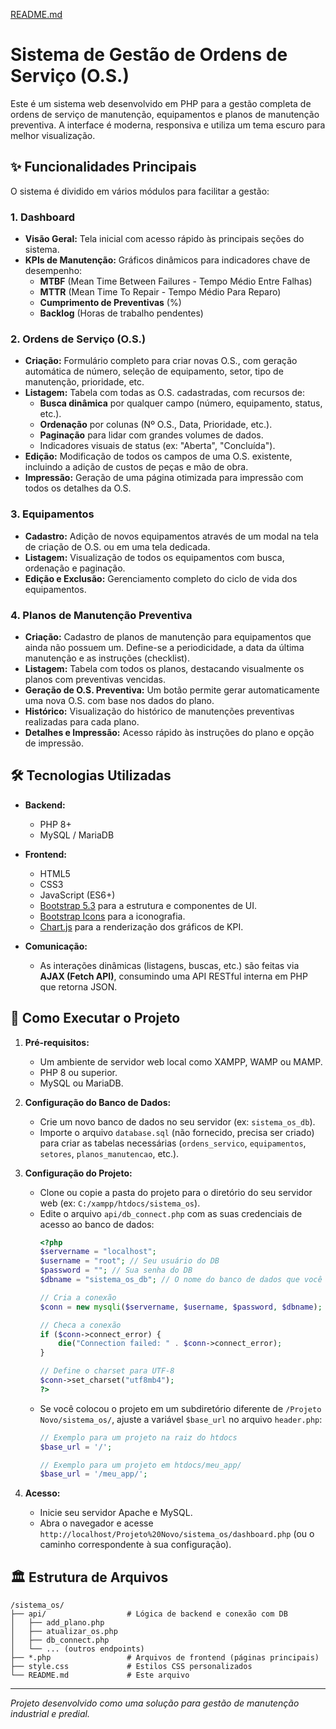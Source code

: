 [README.md](https://github.com/user-attachments/files/22739259/README.md)
# Sistema de Gestão de Ordens de Serviço (O.S.)

Este é um sistema web desenvolvido em PHP para a gestão completa de ordens de serviço de manutenção, equipamentos e planos de manutenção preventiva. A interface é moderna, responsiva e utiliza um tema escuro para melhor visualização.

## ✨ Funcionalidades Principais

O sistema é dividido em vários módulos para facilitar a gestão:

### 1. Dashboard
- **Visão Geral:** Tela inicial com acesso rápido às principais seções do sistema.
- **KPIs de Manutenção:** Gráficos dinâmicos para indicadores chave de desempenho:
  - **MTBF** (Mean Time Between Failures - Tempo Médio Entre Falhas)
  - **MTTR** (Mean Time To Repair - Tempo Médio Para Reparo)
  - **Cumprimento de Preventivas** (%)
  - **Backlog** (Horas de trabalho pendentes)

### 2. Ordens de Serviço (O.S.)
- **Criação:** Formulário completo para criar novas O.S., com geração automática de número, seleção de equipamento, setor, tipo de manutenção, prioridade, etc.
- **Listagem:** Tabela com todas as O.S. cadastradas, com recursos de:
  - **Busca dinâmica** por qualquer campo (número, equipamento, status, etc.).
  - **Ordenação** por colunas (Nº O.S., Data, Prioridade, etc.).
  - **Paginação** para lidar com grandes volumes de dados.
  - Indicadores visuais de status (ex: "Aberta", "Concluída").
- **Edição:** Modificação de todos os campos de uma O.S. existente, incluindo a adição de custos de peças e mão de obra.
- **Impressão:** Geração de uma página otimizada para impressão com todos os detalhes da O.S.

### 3. Equipamentos
- **Cadastro:** Adição de novos equipamentos através de um modal na tela de criação de O.S. ou em uma tela dedicada.
- **Listagem:** Visualização de todos os equipamentos com busca, ordenação e paginação.
- **Edição e Exclusão:** Gerenciamento completo do ciclo de vida dos equipamentos.

### 4. Planos de Manutenção Preventiva
- **Criação:** Cadastro de planos de manutenção para equipamentos que ainda não possuem um. Define-se a periodicidade, a data da última manutenção e as instruções (checklist).
- **Listagem:** Tabela com todos os planos, destacando visualmente os planos com preventivas vencidas.
- **Geração de O.S. Preventiva:** Um botão permite gerar automaticamente uma nova O.S. com base nos dados do plano.
- **Histórico:** Visualização do histórico de manutenções preventivas realizadas para cada plano.
- **Detalhes e Impressão:** Acesso rápido às instruções do plano e opção de impressão.

## 🛠️ Tecnologias Utilizadas

- **Backend:**
  - PHP 8+
  - MySQL / MariaDB

- **Frontend:**
  - HTML5
  - CSS3
  - JavaScript (ES6+)
  - [Bootstrap 5.3](https://getbootstrap.com/) para a estrutura e componentes de UI.
  - [Bootstrap Icons](https://icons.getbootstrap.com/) para a iconografia.
  - [Chart.js](https://www.chartjs.org/) para a renderização dos gráficos de KPI.

- **Comunicação:**
  - As interações dinâmicas (listagens, buscas, etc.) são feitas via **AJAX (Fetch API)**, consumindo uma API RESTful interna em PHP que retorna JSON.

## 🚀 Como Executar o Projeto

1.  **Pré-requisitos:**
    - Um ambiente de servidor web local como XAMPP, WAMP ou MAMP.
    - PHP 8 ou superior.
    - MySQL ou MariaDB.

2.  **Configuração do Banco de Dados:**
    - Crie um novo banco de dados no seu servidor (ex: `sistema_os_db`).
    - Importe o arquivo `database.sql` (não fornecido, precisa ser criado) para criar as tabelas necessárias (`ordens_servico`, `equipamentos`, `setores`, `planos_manutencao`, etc.).

3.  **Configuração do Projeto:**
    - Clone ou copie a pasta do projeto para o diretório do seu servidor web (ex: `C:/xampp/htdocs/sistema_os`).
    - Edite o arquivo `api/db_connect.php` com as suas credenciais de acesso ao banco de dados:
      ```php
      <?php
      $servername = "localhost";
      $username = "root"; // Seu usuário do DB
      $password = ""; // Sua senha do DB
      $dbname = "sistema_os_db"; // O nome do banco de dados que você criou

      // Cria a conexão
      $conn = new mysqli($servername, $username, $password, $dbname);

      // Checa a conexão
      if ($conn->connect_error) {
          die("Connection failed: " . $conn->connect_error);
      }

      // Define o charset para UTF-8
      $conn->set_charset("utf8mb4");
      ?>
      ```
    - Se você colocou o projeto em um subdiretório diferente de `/Projeto Novo/sistema_os/`, ajuste a variável `$base_url` no arquivo `header.php`:
      ```php
      // Exemplo para um projeto na raiz do htdocs
      $base_url = '/';

      // Exemplo para um projeto em htdocs/meu_app/
      $base_url = '/meu_app/';
      ```

4.  **Acesso:**
    - Inicie seu servidor Apache e MySQL.
    - Abra o navegador e acesse `http://localhost/Projeto%20Novo/sistema_os/dashboard.php` (ou o caminho correspondente à sua configuração).

## 🏛️ Estrutura de Arquivos

```
/sistema_os/
├── api/                  # Lógica de backend e conexão com DB
│   ├── add_plano.php
│   ├── atualizar_os.php
│   ├── db_connect.php
│   └── ... (outros endpoints)
├── *.php                 # Arquivos de frontend (páginas principais)
├── style.css             # Estilos CSS personalizados
└── README.md             # Este arquivo
```

---
*Projeto desenvolvido como uma solução para gestão de manutenção industrial e predial.*
